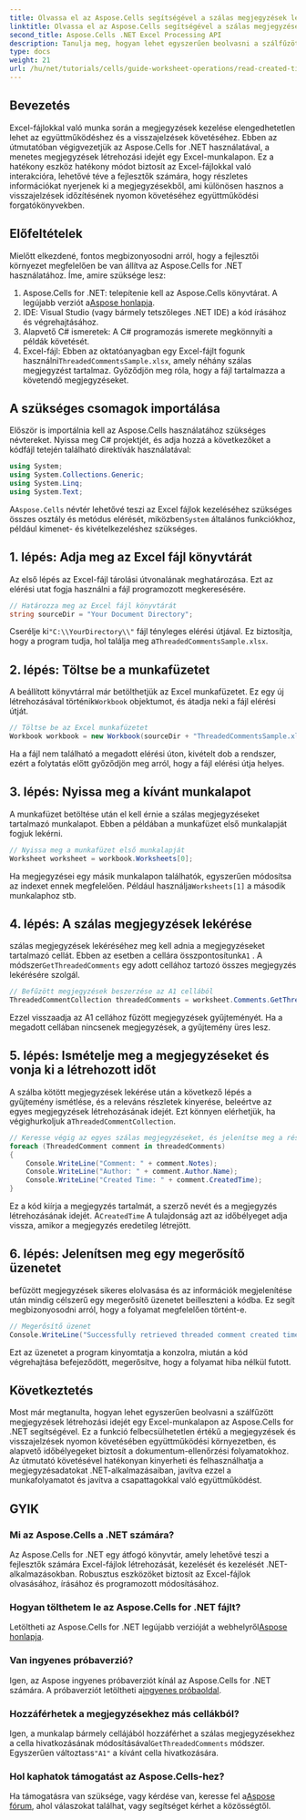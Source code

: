 ```yaml
---
title: Olvassa el az Aspose.Cells segítségével a szálas megjegyzések létrehozásának idejét
linktitle: Olvassa el az Aspose.Cells segítségével a szálas megjegyzések létrehozásának idejét
second_title: Aspose.Cells .NET Excel Processing API
description: Tanulja meg, hogyan lehet egyszerűen beolvasni a szálfűzött megjegyzések létrehozási idejét egy Excel-munkalapon az Aspose.Cells for .NET segítségével. Kövesse részletes útmutatónkat lépésről lépésre.
type: docs
weight: 21
url: /hu/net/tutorials/cells/guide-worksheet-operations/read-created-time-of-threaded-comment/
---
```

## Bevezetés

Excel-fájlokkal való munka során a megjegyzések kezelése elengedhetetlen lehet az együttműködéshez és a visszajelzések követéséhez. Ebben az útmutatóban végigvezetjük az Aspose.Cells for .NET használatával, a menetes megjegyzések létrehozási idejét egy Excel-munkalapon. Ez a hatékony eszköz hatékony módot biztosít az Excel-fájlokkal való interakcióra, lehetővé téve a fejlesztők számára, hogy részletes információkat nyerjenek ki a megjegyzésekből, ami különösen hasznos a visszajelzések időzítésének nyomon követéséhez együttműködési forgatókönyvekben.

## Előfeltételek

Mielőtt elkezdené, fontos megbizonyosodni arról, hogy a fejlesztői környezet megfelelően be van állítva az Aspose.Cells for .NET használatához. Íme, amire szüksége lesz:

1.  Aspose.Cells for .NET: telepítenie kell az Aspose.Cells könyvtárat. A legújabb verziót a[Aspose honlapja](https://releases.aspose.com/cells/net/).
2. IDE: Visual Studio (vagy bármely tetszőleges .NET IDE) a kód írásához és végrehajtásához.
3. Alapvető C# ismeretek: A C# programozás ismerete megkönnyíti a példák követését.
4.  Excel-fájl: Ebben az oktatóanyagban egy Excel-fájlt fogunk használni`ThreadedCommentsSample.xlsx`, amely néhány szálas megjegyzést tartalmaz. Győződjön meg róla, hogy a fájl tartalmazza a követendő megjegyzéseket.

## A szükséges csomagok importálása

Először is importálnia kell az Aspose.Cells használatához szükséges névtereket. Nyissa meg C# projektjét, és adja hozzá a következőket a kódfájl tetején található direktívák használatával:

```csharp
using System;
using System.Collections.Generic;
using System.Linq;
using System.Text;
```

 A`Aspose.Cells` névtér lehetővé teszi az Excel fájlok kezeléséhez szükséges összes osztály és metódus elérését, miközben`System` általános funkciókhoz, például kimenet- és kivételkezeléshez szükséges.

## 1. lépés: Adja meg az Excel fájl könyvtárát

Az első lépés az Excel-fájl tárolási útvonalának meghatározása. Ezt az elérési utat fogja használni a fájl programozott megkeresésére.

```csharp
// Határozza meg az Excel fájl könyvtárát
string sourceDir = "Your Document Directory";
```

 Cserélje ki`"C:\\YourDirectory\\"` fájl tényleges elérési útjával. Ez biztosítja, hogy a program tudja, hol találja meg a`ThreadedCommentsSample.xlsx`.

## 2. lépés: Töltse be a munkafüzetet

 A beállított könyvtárral már betölthetjük az Excel munkafüzetet. Ez egy új létrehozásával történik`Workbook` objektumot, és átadja neki a fájl elérési útját.

```csharp
// Töltse be az Excel munkafüzetet
Workbook workbook = new Workbook(sourceDir + "ThreadedCommentsSample.xlsx");
```

Ha a fájl nem található a megadott elérési úton, kivételt dob a rendszer, ezért a folytatás előtt győződjön meg arról, hogy a fájl elérési útja helyes.

## 3. lépés: Nyissa meg a kívánt munkalapot

A munkafüzet betöltése után el kell érnie a szálas megjegyzéseket tartalmazó munkalapot. Ebben a példában a munkafüzet első munkalapját fogjuk lekérni.

```csharp
// Nyissa meg a munkafüzet első munkalapját
Worksheet worksheet = workbook.Worksheets[0];
```

 Ha megjegyzései egy másik munkalapon találhatók, egyszerűen módosítsa az indexet ennek megfelelően. Például használja`Worksheets[1]` a második munkalaphoz stb.

## 4. lépés: A szálas megjegyzések lekérése

 szálas megjegyzések lekéréséhez meg kell adnia a megjegyzéseket tartalmazó cellát. Ebben az esetben a cellára összpontosítunk`A1` . A módszer`GetThreadedComments` egy adott cellához tartozó összes megjegyzés lekérésére szolgál.

```csharp
// Befűzött megjegyzések beszerzése az A1 cellából
ThreadedCommentCollection threadedComments = worksheet.Comments.GetThreadedComments("A1");
```

Ezzel visszaadja az A1 cellához fűzött megjegyzések gyűjteményét. Ha a megadott cellában nincsenek megjegyzések, a gyűjtemény üres lesz.

## 5. lépés: Ismételje meg a megjegyzéseket és vonja ki a létrehozott időt

 A szálba kötött megjegyzések lekérése után a következő lépés a gyűjtemény ismétlése, és a releváns részletek kinyerése, beleértve az egyes megjegyzések létrehozásának idejét. Ezt könnyen elérhetjük, ha végighurkoljuk a`ThreadedCommentCollection`.

```csharp
// Keresse végig az egyes szálas megjegyzéseket, és jelenítse meg a részleteket
foreach (ThreadedComment comment in threadedComments)
{
    Console.WriteLine("Comment: " + comment.Notes);
    Console.WriteLine("Author: " + comment.Author.Name);
    Console.WriteLine("Created Time: " + comment.CreatedTime);
}
```

 Ez a kód kiírja a megjegyzés tartalmát, a szerző nevét és a megjegyzés létrehozásának idejét. A`CreatedTime` A tulajdonság azt az időbélyeget adja vissza, amikor a megjegyzés eredetileg létrejött.

## 6. lépés: Jelenítsen meg egy megerősítő üzenetet

befűzött megjegyzések sikeres elolvasása és az információk megjelenítése után mindig célszerű egy megerősítő üzenetet beilleszteni a kódba. Ez segít megbizonyosodni arról, hogy a folyamat megfelelően történt-e.

```csharp
// Megerősítő üzenet
Console.WriteLine("Successfully retrieved threaded comment created times.");
```

Ezt az üzenetet a program kinyomtatja a konzolra, miután a kód végrehajtása befejeződött, megerősítve, hogy a folyamat hiba nélkül futott.

## Következtetés

Most már megtanulta, hogyan lehet egyszerűen beolvasni a szálfűzött megjegyzések létrehozási idejét egy Excel-munkalapon az Aspose.Cells for .NET segítségével. Ez a funkció felbecsülhetetlen értékű a megjegyzések és visszajelzések nyomon követésében együttműködési környezetben, és alapvető időbélyegeket biztosít a dokumentum-ellenőrzési folyamatokhoz. Az útmutató követésével hatékonyan kinyerheti és felhasználhatja a megjegyzésadatokat .NET-alkalmazásaiban, javítva ezzel a munkafolyamatot és javítva a csapattagokkal való együttműködést.

## GYIK

### Mi az Aspose.Cells a .NET számára?

Az Aspose.Cells for .NET egy átfogó könyvtár, amely lehetővé teszi a fejlesztők számára Excel-fájlok létrehozását, kezelését és kezelését .NET-alkalmazásokban. Robusztus eszközöket biztosít az Excel-fájlok olvasásához, írásához és programozott módosításához.

### Hogyan tölthetem le az Aspose.Cells for .NET fájlt?

 Letöltheti az Aspose.Cells for .NET legújabb verzióját a webhelyről[Aspose honlapja](https://releases.aspose.com/cells/net/).

### Van ingyenes próbaverzió?

 Igen, az Aspose ingyenes próbaverziót kínál az Aspose.Cells for .NET számára. A próbaverziót letöltheti a[ingyenes próbaoldal](https://releases.aspose.com/).

### Hozzáférhetek a megjegyzésekhez más cellákból?

 Igen, a munkalap bármely cellájából hozzáférhet a szálas megjegyzésekhez a cella hivatkozásának módosításával`GetThreadedComments` módszer. Egyszerűen változtass`"A1"` a kívánt cella hivatkozására.

### Hol kaphatok támogatást az Aspose.Cells-hez?

 Ha támogatásra van szüksége, vagy kérdése van, keresse fel a[Aspose fórum](https://forum.aspose.com/c/cells/9), ahol válaszokat találhat, vagy segítséget kérhet a közösségtől.